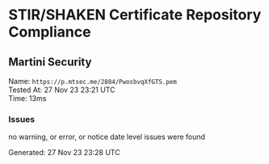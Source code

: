 # STIR/SHAKEN Certificate Repository Compliance

## Martini Security

Name: `https://p.mtsec.me/2884/PwosbvqXfGTS.pem`\
Tested At: 27 Nov 23 23:21 UTC\
Time: 13ms

### Issues

no warning, or error, or notice date level issues were found

Generated: 27 Nov 23 23:28 UTC